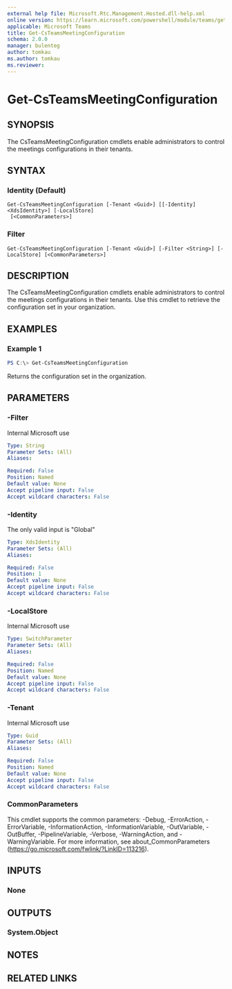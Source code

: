 ```yaml
---
external help file: Microsoft.Rtc.Management.Hosted.dll-help.xml
online version: https://learn.microsoft.com/powershell/module/teams/get-csteamsmeetingconfiguration
applicable: Microsoft Teams
title: Get-CsTeamsMeetingConfiguration
schema: 2.0.0
manager: bulenteg
author: tomkau
ms.author: tomkau
ms.reviewer:
---
```


# Get-CsTeamsMeetingConfiguration

## SYNOPSIS

The CsTeamsMeetingConfiguration cmdlets enable administrators to control the meetings configurations in their tenants.

## SYNTAX

### Identity (Default)

```
Get-CsTeamsMeetingConfiguration [-Tenant <Guid>] [[-Identity] <XdsIdentity>] [-LocalStore]
 [<CommonParameters>]
```

### Filter

```
Get-CsTeamsMeetingConfiguration [-Tenant <Guid>] [-Filter <String>] [-LocalStore] [<CommonParameters>]
```

## DESCRIPTION

The CsTeamsMeetingConfiguration cmdlets enable administrators to control the meetings configurations in their tenants. Use this cmdlet to retrieve the configuration set in your organization.

## EXAMPLES

### Example 1

```powershell
PS C:\> Get-CsTeamsMeetingConfiguration
```

Returns the configuration set in the organization.

## PARAMETERS

### -Filter

Internal Microsoft use

```yaml
Type: String
Parameter Sets: (All)
Aliases:

Required: False
Position: Named
Default value: None
Accept pipeline input: False
Accept wildcard characters: False
```

### -Identity

The only valid input is "Global"

```yaml
Type: XdsIdentity
Parameter Sets: (All)
Aliases:

Required: False
Position: 1
Default value: None
Accept pipeline input: False
Accept wildcard characters: False
```

### -LocalStore
Internal Microsoft use

```yaml
Type: SwitchParameter
Parameter Sets: (All)
Aliases:

Required: False
Position: Named
Default value: None
Accept pipeline input: False
Accept wildcard characters: False
```

### -Tenant

Internal Microsoft use

```yaml
Type: Guid
Parameter Sets: (All)
Aliases:

Required: False
Position: Named
Default value: None
Accept pipeline input: False
Accept wildcard characters: False
```

### CommonParameters

This cmdlet supports the common parameters: -Debug, -ErrorAction, -ErrorVariable, -InformationAction, -InformationVariable, -OutVariable, -OutBuffer, -PipelineVariable, -Verbose, -WarningAction, and -WarningVariable.
For more information, see about_CommonParameters (https://go.microsoft.com/fwlink/?LinkID=113216).

## INPUTS

### None

## OUTPUTS

### System.Object

## NOTES

## RELATED LINKS

